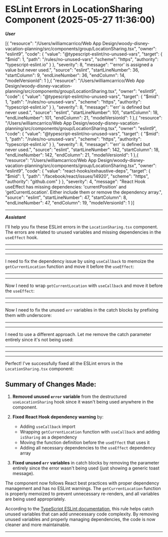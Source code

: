 <!-- Generated by SpecStory -->

# ESLint Errors in LocationSharing Component (2025-05-27 11:36:00)

_**User**_

[{
	"resource": "/Users/williamcarrico/Web App Design/woody-disney-vacation-planning/src/components/group/LocationSharing.tsx",
	"owner": "eslint9",
	"code": {
		"value": "@typescript-eslint/no-unused-vars",
		"target": {
			"$mid": 1,
			"path": "/rules/no-unused-vars",
			"scheme": "https",
			"authority": "typescript-eslint.io"
		}
	},
	"severity": 8,
	"message": "'error' is assigned a value but never used.",
	"source": "eslint",
	"startLineNumber": 36,
	"startColumn": 9,
	"endLineNumber": 36,
	"endColumn": 14,
	"modelVersionId": 1
},{
	"resource": "/Users/williamcarrico/Web App Design/woody-disney-vacation-planning/src/components/group/LocationSharing.tsx",
	"owner": "eslint9",
	"code": {
		"value": "@typescript-eslint/no-unused-vars",
		"target": {
			"$mid": 1,
			"path": "/rules/no-unused-vars",
			"scheme": "https",
			"authority": "typescript-eslint.io"
		}
	},
	"severity": 8,
	"message": "'err' is defined but never used.",
	"source": "eslint",
	"startLineNumber": 101,
	"startColumn": 18,
	"endLineNumber": 101,
	"endColumn": 21,
	"modelVersionId": 1
},{
	"resource": "/Users/williamcarrico/Web App Design/woody-disney-vacation-planning/src/components/group/LocationSharing.tsx",
	"owner": "eslint9",
	"code": {
		"value": "@typescript-eslint/no-unused-vars",
		"target": {
			"$mid": 1,
			"path": "/rules/no-unused-vars",
			"scheme": "https",
			"authority": "typescript-eslint.io"
		}
	},
	"severity": 8,
	"message": "'err' is defined but never used.",
	"source": "eslint",
	"startLineNumber": 142,
	"startColumn": 18,
	"endLineNumber": 142,
	"endColumn": 21,
	"modelVersionId": 1
},{
	"resource": "/Users/williamcarrico/Web App Design/woody-disney-vacation-planning/src/components/group/LocationSharing.tsx",
	"owner": "eslint9",
	"code": {
		"value": "react-hooks/exhaustive-deps",
		"target": {
			"$mid": 1,
			"path": "/facebook/react/issues/14920",
			"scheme": "https",
			"authority": "github.com"
		}
	},
	"severity": 4,
	"message": "React Hook useEffect has missing dependencies: 'currentPosition' and 'getCurrentLocation'. Either include them or remove the dependency array.",
	"source": "eslint",
	"startLineNumber": 47,
	"startColumn": 8,
	"endLineNumber": 47,
	"endColumn": 19,
	"modelVersionId": 1
}]

---

_**Assistant**_

I'll help you fix these ESLint errors in the `LocationSharing.tsx` component. The errors are related to unused variables and missing dependencies in the `useEffect` hook.

---



---



---

I need to fix the dependency issue by using `useCallback` to memoize the `getCurrentLocation` function and move it before the `useEffect`:

---



---

Now I need to wrap `getCurrentLocation` with `useCallback` and move it before the `useEffect`:

---



---

Now I need to fix the unused `err` variables in the catch blocks by prefixing them with underscore:

---



---

I need to use a different approach. Let me remove the catch parameter entirely since it's not being used:

---



---



---

Perfect! I've successfully fixed all the ESLint errors in the `LocationSharing.tsx` component:

## Summary of Changes Made:

1. **Removed unused `error` variable** from the destructured `useLocationSharing` hook since it wasn't being used anywhere in the component.

2. **Fixed React Hook dependency warning** by:
   - Adding `useCallback` import
   - Wrapping `getCurrentLocation` function with `useCallback` and adding `isSharing` as a dependency
   - Moving the function definition before the `useEffect` that uses it
   - Adding all necessary dependencies to the `useEffect` dependency array

3. **Fixed unused `err` variables** in catch blocks by removing the parameter entirely since the error wasn't being used (just showing a generic toast message).

The component now follows React best practices with proper dependency management and has no ESLint warnings. The `getCurrentLocation` function is properly memoized to prevent unnecessary re-renders, and all variables are being used appropriately.

According to the [TypeScript ESLint documentation](https://typescript-eslint.io/rules/no-unused-vars/), this rule helps catch unused variables that can add unnecessary code complexity. By removing unused variables and properly managing dependencies, the code is now cleaner and more maintainable.

---

